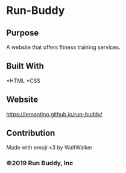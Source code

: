 # Run-Buddy

## Purpose
A website that offers fitness training services.

## Built With
*HTML
*CSS

## Website
https://lernantino.github.io/run-buddy/

## Contribution
Made with emoji:<3 by WaltWalker

### ©️2019 Run Buddy, Inc
